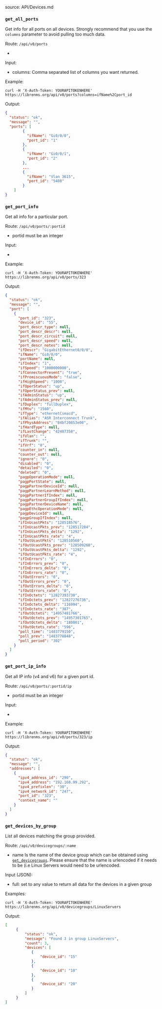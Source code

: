 source: API/Devices.md

### `get_all_ports`

Get info for all ports on all devices.
Strongly recommend that you use the `columns` parameter to avoid pulling too much data.

Route: `/api/v0/ports`

  -

Input:

  - columns: Comma separated list of columns you want returned.


Example:
```curl
curl -H 'X-Auth-Token: YOURAPITOKENHERE' https://librenms.org/api/v0/ports?columns=ifName%2Cport_id
```

Output:

```json
{
  "status": "ok",
  "message": "",
  "ports": [
        {
          "ifName": "Gi0/0/0",
          "port_id": "1"
        },
        {
          "ifName": "Gi0/0/1",
          "port_id": "2"
        },
        ...
        {
          "ifName": "Vlan 3615",
          "port_id": "5488"
        }
    ]
}
```

### `get_port_info`

Get all info for a particular port.

Route: `/api/v0/ports/:portid`

  - portid must be an integer

Input:

  -

Example:
```curl
curl -H 'X-Auth-Token: YOURAPITOKENHERE' https://librenms.org/api/v0/ports/323
```

Output:

```json
{
  "status": "ok",
  "message": "",
  "port": [
    {
      "port_id": "323",
      "device_id": "55",
      "port_descr_type": null,
      "port_descr_descr": null,
      "port_descr_circuit": null,
      "port_descr_speed": null,
      "port_descr_notes": null,
      "ifDescr": "GigabitEthernet0/0/0",
      "ifName": "Gi0/0/0",
      "portName": null,
      "ifIndex": "1",
      "ifSpeed": "1000000000",
      "ifConnectorPresent": "true",
      "ifPromiscuousMode": "false",
      "ifHighSpeed": "1000",
      "ifOperStatus": "up",
      "ifOperStatus_prev": null,
      "ifAdminStatus": "up",
      "ifAdminStatus_prev": null,
      "ifDuplex": "fullDuplex",
      "ifMtu": "1560",
      "ifType": "ethernetCsmacd",
      "ifAlias": "ASR Interconnect Trunk",
      "ifPhysAddress": "84bf20853e00",
      "ifHardType": null,
      "ifLastChange": "42407358",
      "ifVlan": "",
      "ifTrunk": "",
      "ifVrf": "0",
      "counter_in": null,
      "counter_out": null,
      "ignore": "0",
      "disabled": "0",
      "detailed": "0",
      "deleted": "0",
      "pagpOperationMode": null,
      "pagpPortState": null,
      "pagpPartnerDeviceId": null,
      "pagpPartnerLearnMethod": null,
      "pagpPartnerIfIndex": null,
      "pagpPartnerGroupIfIndex": null,
      "pagpPartnerDeviceName": null,
      "pagpEthcOperationMode": null,
      "pagpDeviceId": null,
      "pagpGroupIfIndex": null,
      "ifInUcastPkts": "128518576",
      "ifInUcastPkts_prev": "128517284",
      "ifInUcastPkts_delta": "1292",
      "ifInUcastPkts_rate": "4",
      "ifOutUcastPkts": "128510560",
      "ifOutUcastPkts_prev": "128509268",
      "ifOutUcastPkts_delta": "1292",
      "ifOutUcastPkts_rate": "4",
      "ifInErrors": "0",
      "ifInErrors_prev": "0",
      "ifInErrors_delta": "0",
      "ifInErrors_rate": "0",
      "ifOutErrors": "0",
      "ifOutErrors_prev": "0",
      "ifOutErrors_delta": "0",
      "ifOutErrors_rate": "0",
      "ifInOctets": "12827393730",
      "ifInOctets_prev": "12827276736",
      "ifInOctets_delta": "116994",
      "ifInOctets_rate": "387",
      "ifOutOctets": "14957481766",
      "ifOutOctets_prev": "14957301765",
      "ifOutOctets_delta": "180001",
      "ifOutOctets_rate": "596",
      "poll_time": "1483779150",
      "poll_prev": "1483778848",
      "poll_period": "302"
    }
  ]
}
```

### `get_port_ip_info`

Get all IP info (v4 and v6) for a given port id.

Route: `/api/v0/ports/:portid/ip`

  - portid must be an integer

Input:

  -

Example:
```curl
curl -H 'X-Auth-Token: YOURAPITOKENHERE' https://librenms.org/api/v0/ports/323/ip
```

Output:

```json
{
  "status": "ok",
  "message": "",
  "addresses": [
    {
      "ipv4_address_id": "290",
      "ipv4_address": "192.168.99.292",
      "ipv4_prefixlen": "30",
      "ipv4_network_id": "247",
      "port_id": "323",
      "context_name": ""
    }
  ]
}
```

### `get_devices_by_group`

List all devices matching the group provided.

Route: `/api/v0/devicegroups/:name`

  - name Is the name of the device group which can be obtained using [`get_devicegroups`](#function-get_devicegroups). Please ensure that the name is urlencoded if it needs to be (i.e Linux Servers would need to be urlencoded.

Input (JSON):

  - full: set to any value to return all data for the devices in a given group

Examples:
```curl
curl -H 'X-Auth-Token: YOURAPITOKENHERE' https://librenms.org/api/v0/devicegroups/LinuxServers
```

Output:
```json
[
     {
         "status": "ok",
         "message": "Found 3 in group LinuxServers",
         "count": 3,
         "devices": [
            {
                "device_id": "15"
            },
            {
                "device_id": "18"
            },
            {
                "device_id": "20"
            }
         ]
     }
]
```

